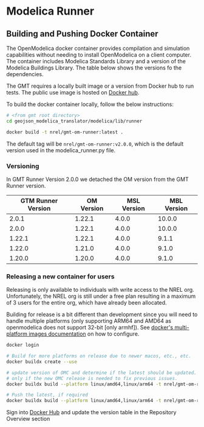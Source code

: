 # Modelica Runner

## Building and Pushing Docker Container

The OpenModelica docker container provides compilation and simulation capabilities without needing to install OpenModelica on a client computer. The container
includes Modelica Standards Library and a version of the Modelica Buildings Library. The table below shows the versions fo the dependencies.

The GMT requires a locally built image or a version from Docker hub to run tests. The public use image is hosted on [Docker hub](https://hub.docker.com/r/nrel/gmt-om-runner).

To build the docker container locally, follow the below instructions:

```bash
# <from gmt root directory>
cd geojson_modelica_translator/modelica/lib/runner

docker build -t nrel/gmt-om-runner:latest .
```

The default tag will be `nrel/gmt-om-runner:v2.0.0`, which is the default version used in the modelica_runner.py file.

### Versioning

In GMT Runner Version 2.0.0 we detached the OM version from the GMT Runner version.

| GTM Runner Version | OM Version | MSL Version | MBL Version |
| ------------------ | ---------- | ----------- | ----------- |
| 2.0.1              | 1.22.1     | 4.0.0       | 10.0.0      |
| 2.0.0              | 1.22.1     | 4.0.0       | 10.0.0      |
| 1.22.1             | 1.22.1     | 4.0.0       | 9.1.1       |
| 1.22.0             | 1.21.0     | 4.0.0       | 9.1.0       |
| 1.20.0             | 1.20.0     | 4.0.0       | 9.1.0       |

### Releasing a new container for users

Releasing is only available to individuals with write access to the NREL org. Unfortunately, the NREL org is still
under a free plan resulting in a maximum of 3 users for the entire org, which have already been allocated.

Building for release is a bit different than development since you will need to handle multiple platforms (only supporting
ARM64 and AMD64 as openmodelica does not support 32-bit [only armhf]). See
[docker's multi-platform images documentation](https://docs.docker.com/build/building/multi-platform/) on how to configure.

```bash
docker login

# Build for more platforms on release due to newer macos, etc., etc.
docker buildx create --use

# update version of OMC and determine if the latest should be updated. Ideally, the latest should be updated
# only if the new OMC release is needed to fix previous issues.
docker buildx build --platform linux/amd64,linux/arm64 -t nrel/gmt-om-runner:v2.0.1 --push .

# Push the latest, if required
docker buildx build --platform linux/amd64,linux/arm64 -t nrel/gmt-om-runner:latest --push .
```

Sign into [Docker Hub](https://hub.docker.com/repository/docker/nrel/gmt-om-runner/general) and update the version
table in the Repository Overview section
